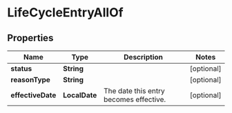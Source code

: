 

# LifeCycleEntryAllOf


## Properties

| Name | Type | Description | Notes |
|------------ | ------------- | ------------- | -------------|
|**status** | **String** |  |  [optional] |
|**reasonType** | **String** |  |  [optional] |
|**effectiveDate** | **LocalDate** | The date this entry becomes effective. |  [optional] |



